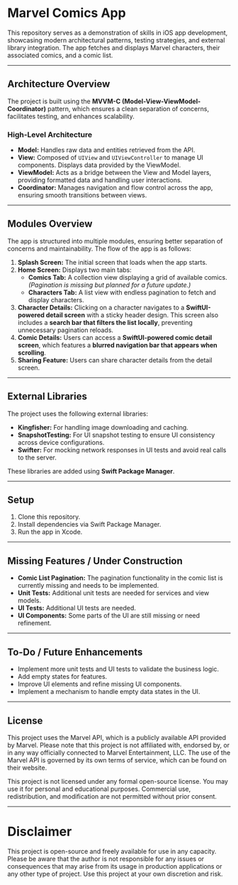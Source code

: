 # **Marvel Comics App**

This repository serves as a demonstration of skills in iOS app development, showcasing modern architectural patterns, testing strategies, and external library integration. The app fetches and displays Marvel characters, their associated comics, and a comic list.

---

## **Architecture Overview**

The project is built using the **MVVM-C (Model-View-ViewModel-Coordinator)** pattern, which ensures a clean separation of concerns, facilitates testing, and enhances scalability.

### **High-Level Architecture**
- **Model:** Handles raw data and entities retrieved from the API.
- **View:** Composed of `UIView` and `UIViewController` to manage UI components. Displays data provided by the ViewModel.
- **ViewModel:** Acts as a bridge between the View and Model layers, providing formatted data and handling user interactions.
- **Coordinator:** Manages navigation and flow control across the app, ensuring smooth transitions between views.

---

## **Modules Overview**

The app is structured into multiple modules, ensuring better separation of concerns and maintainability. The flow of the app is as follows:

1. **Splash Screen:** The initial screen that loads when the app starts.
2. **Home Screen:** Displays two main tabs:
   - **Comics Tab:** A collection view displaying a grid of available comics. *(Pagination is missing but planned for a future update.)*
   - **Characters Tab:** A list view with endless pagination to fetch and display characters.
3. **Character Details:** Clicking on a character navigates to a **SwiftUI-powered detail screen** with a sticky header design. This screen also includes a **search bar that filters the list locally**, preventing unnecessary pagination reloads.
4. **Comic Details:** Users can access a **SwiftUI-powered comic detail screen**, which features a **blurred navigation bar that appears when scrolling**.
5. **Sharing Feature:** Users can share character details from the detail screen.

---

## **External Libraries**

The project uses the following external libraries:

- **Kingfisher:** For handling image downloading and caching.
- **SnapshotTesting:** For UI snapshot testing to ensure UI consistency across device configurations.
- **Swifter:** For mocking network responses in UI tests and avoid real calls to the server.

These libraries are added using **Swift Package Manager**.

---

## **Setup**

1. Clone this repository.
2. Install dependencies via Swift Package Manager.
3. Run the app in Xcode.

---

## **Missing Features / Under Construction**

- **Comic List Pagination:** The pagination functionality in the comic list is currently missing and needs to be implemented.
- **Unit Tests:** Additional unit tests are needed for services and view models.
- **UI Tests:** Additional UI tests are needed.
- **UI Components:** Some parts of the UI are still missing or need refinement.

---

## **To-Do / Future Enhancements**

- Implement more unit tests and UI tests to validate the business logic.
- Add empty states for features.
- Improve UI elements and refine missing UI components.
- Implement a mechanism to handle empty data states in the UI.

---

## **License**

This project uses the Marvel API, which is a publicly available API provided by Marvel. Please note that this project is not affiliated with, endorsed by, or in any way officially connected to Marvel Entertainment, LLC. The use of the Marvel API is governed by its own terms of service, which can be found on their website.

This project is not licensed under any formal open-source license. You may use it for personal and educational purposes. Commercial use, redistribution, and modification are not permitted without prior consent.

---

# **Disclaimer**

This project is open-source and freely available for use in any capacity. Please be aware that the author is not responsible for any issues or consequences that may arise from its usage in production applications or any other type of project. Use this project at your own discretion and risk.
